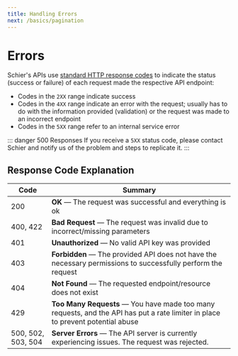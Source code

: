 ```yaml
---
title: Handling Errors
next: /basics/pagination
---
```


# Errors

Schier's APIs use [standard HTTP response codes](https://developer.mozilla.org/en-US/docs/Web/HTTP/Status) to indicate the status (success or failure) of each request made the respective API endpoint:

* Codes in the `2XX` range indicate success
* Codes in the `4XX` range indicate an error with the request; usually has to do with the information provided (validation) or the request was made to an incorrect endpoint
* Codes in the `5XX` range refer to an internal service error

::: danger 500 Responses
If you receive a `5XX` status code, please contact Schier and notify us of the problem and steps to replicate it.
:::

## Response Code Explanation

| Code           | Summary                      |
| -------------- | ---------------------------- |
| 200            | **OK** &mdash; The request was successful and everything is ok |
| 400, 422            | **Bad Request** &mdash; The request was invalid due to incorrect/missing parameters |
| 401            | **Unauthorized** &mdash; No valid API key was provided |
| 403            | **Forbidden** &mdash; The provided API does not have the necessary permissions to successfully perform the request |
| 404            | **Not Found** &mdash; The requested endpoint/resource does not exist |
| 429            | **Too Many Requests** &mdash; You have made too many requests, and the API has put a rate limiter in place to prevent potential abuse |
| 500, 502, 503, 504 | **Server Errors** &mdash; The API server is currently experiencing issues. The request was rejected. |
